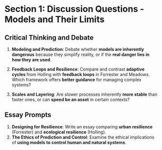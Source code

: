 # Section 1: Discussion Questions - Models and Their Limits

## Critical Thinking and Debate

1. **Modeling and Prediction**: Debate whether **models are inherently dangerous** because they simplify reality, or if the **real danger lies in how they are used**.  

2. **Feedback Loops and Resilience**: Compare and contrast **adaptive cycles** from Holling with **feedback loops** in Forrester and Meadows. Which framework offers **better guidance** for managing complex systems?  

3. **Scales and Layering**: Are slower processes inherently **more stable** than faster ones, or can **speed be an asset** in certain contexts?  

## Essay Prompts

1. **Designing for Resilience**: Write an essay comparing **urban resilience** (Forrester) and **ecological resilience** (Holling).  
2. **The Ethics of Prediction and Control**: Examine the ethical implications of **using models to control human and natural systems**.  
